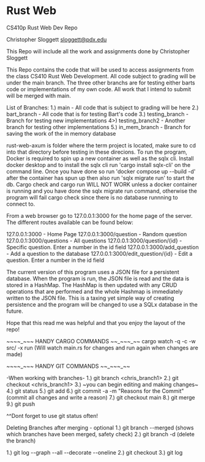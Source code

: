 # Rust Web
CS410p Rust Web Dev Repo

Christopher Sloggett
sloggett@pdx.edu

This Repo will include all the work and assignments done by Christopher Sloggett

This Repo contains the code that will be used to access assignments
from the class CS410 Rust Web Development. All code subject to grading will
be under the main branch. The three other branchs are for testing either barts code
or implementations of my own code. All work that I intend to submit will be merged with main.

List of Branches:
1.) main - All code that is subject to grading will be here
2.) bart_branch - All code that is for testing Bart's code
3.) testing_branch - Branch for testing new implementations
4>) testing_branch2 - Another branch for testing other implementations
5.) in_mem_branch - Branch for saving the work of the in memory database

rust-web-axum is folder where the term project is located, make sure to 
cd into that directory before testing in these direcions. To run the program, 
Docker is required to spin up a new container as well as the sqlx cli. Install 
docker desktop and to install the sqlx cli run 'cargo install sqlx-cli' on the
command line. Once you have done so run 'docker compose up --build -d' after the 
container has spun up then also run 'sqlx migrate run' to start the db. Cargo check and
cargo run WILL NOT WORK unless a docker container is running and you have done
the sqlx migrate run command, otherwise the program will fail cargo check since there
is no database runnning to connect to. 

From a web browser go to 127.0.0.1:3000 for the home page of the server. 
The different routes available can be found below: 

127.0.0.1:3000 - Home Page
127.0.0.1:3000/question - Random question
127.0.0.1:3000/questions - All questions
127.0.0.1:3000/question/{id} - Specific question. Enter a number in the id field
127.0.0.1:3000/add_question - Add a question to the database
127.0.0.1:3000/edit_question/{id} - Edit a question. Enter a number in the id field

The current version of this program uses a JSON file for a persistent database. When
the program is run, the JSON file is read and the data is stored in a HashMap. The HashMap
is then updated with any CRUD operations that are performed and the whole Hashmap is immediately
written to the JSON file. This is a taxing yet simple way of creating persistence and the program 
will be changed to use a SQLx database in the future. 

Hope that this read me was helpful and that you enjoy the layout of the repo!

~~_~_~_~_~_~ HANDY CARGO COMMANDS _~_~_~_~_~_~~
cargo watch -q -c -w src/ -x run (Will watch main.rs for changes and run again when changes are made)

~~_~_~_~_~_~ HANDY GIT COMMANDS _~_~_~_~_~_~~

-When working with branches-
1.) git branch <chris_branch1> 
2.) git checkout <chris_branch1> 
3.) ~you can begin editing and making changes~
4.) git status 
5.) git add <filenames> 
6.) git commit -a -m "Reasons for the Commit" (commit all changes and write a reason)
7.) git checkout main 
8.) git merge <name of branch> 
9.) git push 

^^Dont forget to use git status often!

Deleting Branches after merging - optional
1.) git branch --merged (shows which branches have been merged, safety check)
2.) git branch -d <name of branch> (delete the branch)

1.) git log --graph --all --decorate --oneline 
2.) git checkout 
3.) git log
